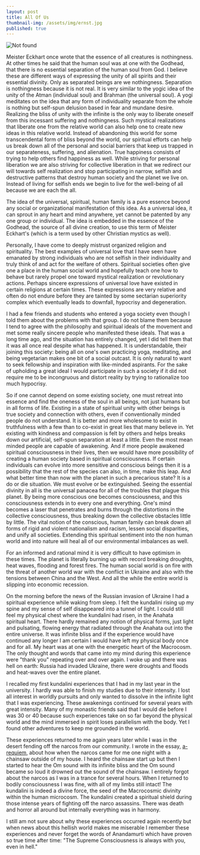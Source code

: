 ```yaml
---
layout: post
title: All Of Us
thumbnail-img: /assets/img/ernst.jpg
published: true
---
```

<img src="{{ 'assets/img/ernst.jpg' | relative_url }}" alt="Not found" />

Meister Eckhart once wrote that the essence of all creatures is nothingness.  At other times he said that the human soul was at one with the Godhead, that there is no essential separation of the human soul from God.  I believe these are different ways of expressing the unity of all spirits and their essential divinity.  Only as separated beings are we nothingness.  Separation is nothingness because it is not real.  It is very similar to the yogic idea of the unity of the Atman (individual soul) and Brahman (the universal soul). A yogi meditates on the idea that any form of individuality separate from the whole is nothing but self-spun delusion based in fear and mundane desire.    Realizing the bliss of unity with the infinite is the only way to liberate oneself from this incessant suffering and nothingness.  Such mystical realizations that liberate one from the relative world can also help one to create new ideas in this relative world.  Instead of abandoning this world for some transcendental form of bliss beyond the world, our spiritual efforts can help us break down all of the personal and social barriers that keep us trapped in our separateness, suffering, and alienation.  True happiness consists of trying to help others find happiness as well.  While striving for personal liberation we are also striving for collective liberation in that we redirect our will towards self realization and stop participating in narrow, selfish and destructive patterns that destroy human society and the planet we live on.  Instead of living for selfish ends we begin to live for the well-being of all because we are each the all. 

The idea of the universal, spiritual, human family is a pure essence beyond any social or organizational manifestation of this idea.  As a universal idea, it can sprout in any heart and mind anywhere, yet cannot be patented by any one group or individual.  The idea is embedded in the essence of the Godhead, the source of all divine creation, to use this term of Meister Eckhart's (which is a term used by other Christian mystics as well).  

Personally, I  have come to deeply mistrust organized religion and spirituality.  The best examples of universal love that I have seen have emanated by strong individuals who are not selfish in their individuality and truly think of and act for the welfare of others.  Spiritual societies often give one a place in the human social world and hopefully teach one how to behave but rarely propel one toward mystical realization or revolutionary actions.  Perhaps sincere expressions of universal love have existed in certain religions at certain times.  These expressions are very relative and often do not endure before they are tainted by some sectarian superiority complex which eventually leads to downfall, hypocrisy and degeneration.  

I had a few friends and students who entered a yoga society even though I told them about the problems with that group.  I do not blame them because I tend to agree with the philosophy and spiritual ideals of the movement and met some really sincere people who manifested these ideals.  That was a long time ago, and the situation has entirely changed, yet I did tell them that it was all once real despite what has happened.  It is understandable, their joining this society:  being all on one's own practicing yoga, meditating, and being vegetarian makes one bit of a social outcast.  It is only natural to want to seek fellowship and inspiration with like-minded aspirants.  For the sake of upholding a great ideal I would participate in such a society if it did not require me to be incongruous and distort reality by trying to rationalize too much hypocrisy.  

So if one cannot depend on some existing society, one must retreat into essence and find the oneness of the soul in all beings, not just humans but in all forms of life.  Existing in a state of spiritual unity with other beings is true society and connection with others, even if conventionally minded people do not understand.  It is better and more wholesome to exist in truthfulness with a few than to co-exist in great lies that many believe in.  Yet existing with kindness and compassion is felt by others and helps breaks down our artificial, self-spun separation at least a little.   Even the most mean minded people are capable of awakening.   And if more people awakened spiritual consciousness in their lives, then we would have more possibility of creating a human society based in spiritual consciousness.  If certain individuals can evolve into more sensitive and conscious beings then it is a possibility that the rest of the species can also, in time, make this leap.  And what better time than now with the planet in such a precarious state?  It is a do or die situation. We must evolve or be extinguished.  Seeing the essential divinity in all is the universal panacea for all of the troubles that plague this planet.  By being more conscious one becomes consciousness, and this consciousness extends in to every one and everything.  One's mind becomes a laser that penetrates and burns through the distortions in the collective consciousness, thus breaking down the collective obstacles little by little.  The vital notion of the conscious, human family can break down all forms of rigid and violent nationalism and racism, lessen social disparities, and unify all societies.  Extending this spiritual sentiment into the non human world and into nature will heal all of our environmental imbalances as well.

For an informed and rational mind it is very difficult to have optimism in these times.  The planet is literally burning up with record breaking droughts, heat waves, flooding and forest fires.  The human social world is on fire with the threat of another world war with the conflict in Ukraine and also with the tensions between China and the West.   And all the while the entire world is slipping into economic recession.  

On the morning before the news of the Russian invasion of Ukraine I had a spiritual experience while waking from sleep.  I felt the kundalini rising up my spine and my sense of self disappeared into a tunnel of light.  I could still feel my physical chest where the kundalini had risen, in the Anahata spiritual heart.  There hardly remained any notion of physical forms, just light and pulsating, flowing energy that radiated through the Anahata out into the entire universe.  It was infinite bliss and if the experience would have continued any longer  I am certain I would have left my physical body once and for all.  My heart was at one with the energetic heart of the Macrocosm.  The only thought and words that came into my mind during this experience were "thank you" repeating over and over again.  I woke up and there was hell on earth:  Russia had invaded Ukraine, there were droughts and floods and heat-waves over the entire planet.  

I recalled my first kundalini experiences that I had in my last year in the university.  I hardly was able to finish my studies due to their intensity.  I lost all interest in worldly pursuits and only wanted to dissolve in the infinite light that I was experiencing.  These awakenings continued for several years with great intensity.  Many of my monastic friends said that I would die before I was 30 or 40 because such experiences take on so far beyond the physical world and the mind immersed in spirit loses parallelism with the body.  Yet I found other adventures to keep me grounded in the world.  

These experiences returned to me again years later while I was in the desert fending off the narcos from our community.  I wrote in the essay, <a href="https://williamenck.github.io/a-requiem"> a-requiem</a>, about how when the narcos came for me one night with a chainsaw outside of my house.  I heard the chainsaw start up but then I started to hear the Om sound with its infinite bliss and the Om sound became so loud it drowned out the sound of the chainsaw.  I entirely forgot about the narcos as I was in a trance for several hours.  When I returned to bodily consciousness I was fine, with all of my limbs still intact!  The kundalini is indeed a divine force, the seed of the Macrocosmic divinity within the human microcosm.  The kundalini created a spiritual shield during those intense years of fighting off the narco assassins. There was death and horror all around but internally everything was in harmony. 

I still am not sure about why these experiences occurred again recently but when news about this hellish world makes me miserable I remember these experiences and never forget the words of Anandamurti which have proven so true time after time:  "The Supreme Consciousness is always with you, even in hell."

